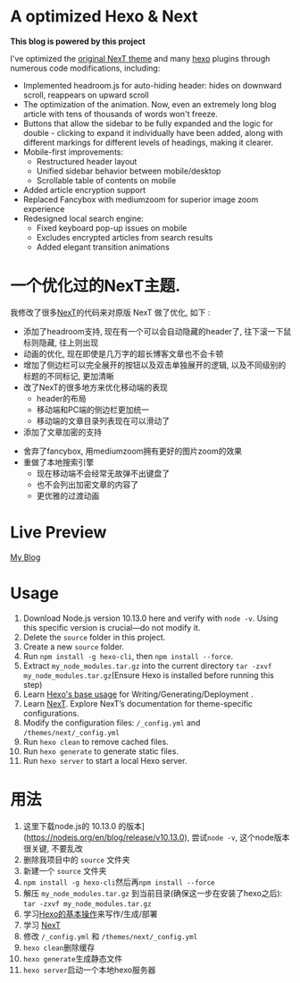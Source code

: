 
# A optimized Hexo & Next

**This blog is powered by this project**

I've optimized the [original NexT theme](https://github.com/iissnan/hexo-theme-next) and many [hexo](https://hexo.io) plugins through numerous code modifications, including:

- Implemented headroom.js for auto-hiding header: hides on downward scroll, reappears on upward scroll
- The optimization of the animation. Now, even an extremely long blog article with tens of thousands of words won't freeze.
- Buttons that allow the sidebar to be fully expanded and the logic for double - clicking to expand it individually have been added, along with different markings for different levels of headings, making it clearer.
- Mobile-first improvements:
    - Restructured header layout
    - Unified sidebar behavior between mobile/desktop
    - Scrollable table of contents on mobile
- Added article encryption support
- Replaced Fancybox with mediumzoom for superior image zoom experience
- Redesigned local search engine:
    - Fixed keyboard pop-up issues on mobile
    - Excludes encrypted articles from search results
    - Added elegant transition animations


# 一个优化过的NexT主题.

我修改了很多[NexT](https://github.com/iissnan/hexo-theme-next)的代码来对原版 NexT 做了优化, 如下 : 

- 添加了headroom支持, 现在有一个可以会自动隐藏的header了, 往下滚一下鼠标则隐藏, 往上则出现
- 动画的优化, 现在即使是几万字的超长博客文章也不会卡顿
- 增加了侧边栏可以完全展开的按钮以及双击单独展开的逻辑, 以及不同级别的标题的不同标记, 更加清晰
- 改了NexT的很多地方来优化移动端的表现
    - header的布局
    - 移动端和PC端的侧边栏更加统一
    - 移动端的文章目录列表现在可以滑动了
- 添加了文章加密的支持
<!-- - 升级到了fancybox3并完成适配, 3更流畅且拥有更多效果 -->
- 舍弃了fancybox, 用mediumzoom拥有更好的图片zoom的效果
- 重做了本地搜索引擎
    - 现在移动端不会经常无故弹不出键盘了
    - 也不会列出加密文章的内容了
    - 更优雅的过渡动画


# Live Preview

[My Blog](https://hulinhong.com)


# Usage

1. Download Node.js version 10.13.0 here and verify with `node -v`. Using this specific version is crucial—do not modify it.
2. Delete the `source` folder in this project.
3. Create a new `source` folder.
4. Run `npm install -g hexo-cli`, then `npm install --force`.
5. Extract `my_node_modules.tar.gz` into the current directory `tar -zxvf my_node_modules.tar.gz`(Ensure Hexo is installed before running this step)
6. Learn [Hexo's base usage](https://hexo.io/docs/index.html) for Writing/Generating/Deployment .
7. Learn [NexT](http://theme-next.iissnan.com/getting-started.html). Explore NexT’s documentation for theme-specific configurations.
8. Modify the configuration files: `/_config.yml` and `/themes/next/_config.yml`
9. Run `hexo clean` to remove cached files.
10. Run `hexo generate` to generate static files.
11. Run `hexo server` to start a local Hexo server.


# 用法

1. 这里下载node.js的 10.13.0 的版本](https://nodejs.org/en/blog/release/v10.13.0), 尝试`node -v`, 这个node版本很关键, 不要乱改
2. 删除我项目中的 `source` 文件夹
3. 新建一个 `source` 文件夹
4. `npm install -g hexo-cli`然后再`npm install --force`
5. 解压 `my_node_modules.tar.gz` 到当前目录(确保这一步在安装了hexo之后): `tar -zxvf my_node_modules.tar.gz`
6. 学习[Hexo的基本操作](https://hexo.io/zh-cn/docs/index.html)来写作/生成/部署
7. 学习 [NexT](http://theme-next.iissnan.com/getting-started.html)
8. 修改 ` /_config.yml ` 和 ` /themes/next/_config.yml `
9. `hexo clean`删除缓存
10. `hexo generate`生成静态文件
11. `hexo server`启动一个本地hexo服务器